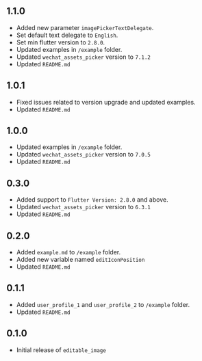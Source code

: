 ## 1.1.0

* Added new parameter `imagePickerTextDelegate`.
* Set default text delegate to `English`.
* Set min flutter version to `2.8.0`.
* Updated examples in `/example` folder.
* Updated `wechat_assets_picker` version to `7.1.2`
* Updated `README.md`

## 1.0.1

* Fixed issues related to version upgrade and updated examples.
* Updated `README.md`

## 1.0.0

* Updated examples in `/example` folder.
* Updated `wechat_assets_picker` version to `7.0.5`
* Updated `README.md`

## 0.3.0

* Added support to `Flutter Version: 2.8.0` and above.
* Updated `wechat_assets_picker` version to `6.3.1`
* Updated `README.md`

## 0.2.0

* Added `example.md` to `/example` folder.
* Added new variable named `editIconPosition`
* Updated `README.md`

## 0.1.1

* Added `user_profile_1` and `user_profile_2` to `/example` folder.
* Updated `README.md`

## 0.1.0

* Initial release of `editable_image`